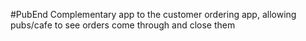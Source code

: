 #PubEnd
Complementary app to the customer ordering app, allowing pubs/cafe to see orders come through and close them
